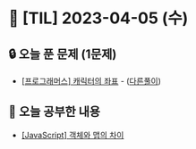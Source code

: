 # 📆 [TIL] 2023-04-05 (수)

## 🔒 오늘 푼 문제 (1문제)

- [[프로그래머스] 캐릭터의 좌표](https://school.programmers.co.kr/learn/courses/30/lessons/120861) - ([다른풀이](https://monsta-zo.github.io/%EB%AC%B8%EC%A0%9C%ED%92%80%EC%9D%B4/ps-%EC%BA%90%EB%A6%AD%ED%84%B0%EC%9D%98%EC%A2%8C%ED%91%9C/))

## 📝 오늘 공부한 내용

- [[JavaScript] 객체와 맵의 차이](https://monsta-zo.github.io/javascript/js-%EA%B0%9D%EC%B2%B4%EB%A7%B5%EC%B0%A8%EC%9D%B4/)

